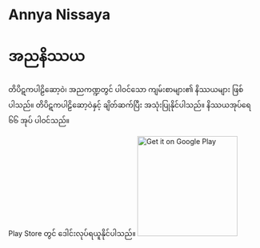 # Annya Nissaya
# အညနိဿယ

တိပိဋကပါဠိဆော့ဝဲ၊ အညကဏ္ဍတွင် ပါဝင်သော ကျမ်းစာများ၏ နိဿယများ ဖြစ်ပါသည်။
တိပိဋကပါဠိဆော့ဝဲနှင့် ချိတ်ဆက်ပြီး အသုံးပြုနိုင်ပါသည်။
နိဿယအုပ်ရေ ၆၆ အုပ် ပါဝင်သည်။

Play Store တွင် ဒေါင်းလုပ်ရယူနိုင်ပါသည်။
<a href="https://play.google.com/store/apps/details?id=mm.pndaza.annyanissaya&hl=en_US">
<img alt='Get it on Google Play' src='https://play.google.com/intl/en_us/badges/images/generic/en_badge_web_generic.png' width='200'/>
</a>